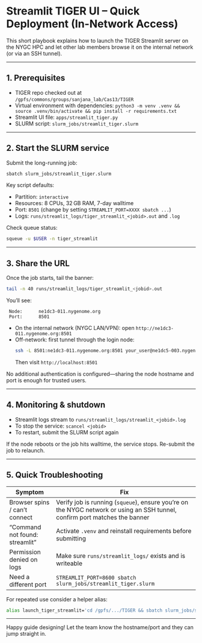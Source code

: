 # Streamlit TIGER UI – Quick Deployment (In-Network Access)

This short playbook explains how to launch the TIGER Streamlit server on the NYGC HPC and let other lab members browse it on the internal network (or via an SSH tunnel).

---

## 1. Prerequisites

- TIGER repo checked out at `/gpfs/commons/groups/sanjana_lab/Cas13/TIGER`
- Virtual environment with dependencies: `python3 -m venv .venv && source .venv/bin/activate && pip install -r requirements.txt`
- Streamlit UI file: `apps/streamlit_tiger.py`
- SLURM script: `slurm_jobs/streamlit_tiger.slurm`

---

## 2. Start the SLURM service

Submit the long-running job:

```bash
sbatch slurm_jobs/streamlit_tiger.slurm
```

Key script defaults:
- Partition: `interactive`
- Resources: 8 CPUs, 32 GB RAM, 7-day walltime
- Port: `8501` (change by setting `STREAMLIT_PORT=XXXX sbatch ...`)
- Logs: `runs/streamlit_logs/tiger_streamlit_<jobid>.out` and `.log`

Check queue status:

```bash
squeue -u $USER -n tiger_streamlit
```

---

## 3. Share the URL

Once the job starts, tail the banner:

```bash
tail -n 40 runs/streamlit_logs/tiger_streamlit_<jobid>.out
```

You’ll see:

```
 Node:      ne1dc3-011.nygenome.org
 Port:      8501
```

- On the internal network (NYGC LAN/VPN): open `http://ne1dc3-011.nygenome.org:8501`
- Off-network: first tunnel through the login node:
  ```bash
  ssh -L 8501:ne1dc3-011.nygenome.org:8501 your_user@ne1dc5-003.nygenome.org
  ```
  Then visit `http://localhost:8501`

No additional authentication is configured—sharing the node hostname and port is enough for trusted users.

---

## 4. Monitoring & shutdown

- Streamlit logs stream to `runs/streamlit_logs/streamlit_<jobid>.log`
- To stop the service: `scancel <jobid>`
- To restart, submit the SLURM script again

If the node reboots or the job hits walltime, the service stops. Re-submit the job to relaunch.

---

## 5. Quick Troubleshooting

| Symptom | Fix |
|---------|-----|
| Browser spins / can’t connect | Verify job is running (`squeue`), ensure you’re on the NYGC network or using an SSH tunnel, confirm port matches the banner |
| “Command not found: streamlit” | Activate `.venv` and reinstall requirements before submitting |
| Permission denied on logs | Make sure `runs/streamlit_logs/` exists and is writeable |
| Need a different port | `STREAMLIT_PORT=8600 sbatch slurm_jobs/streamlit_tiger.slurm` |

For repeated use consider a helper alias:

```bash
alias launch_tiger_streamlit='cd /gpfs/.../TIGER && sbatch slurm_jobs/streamlit_tiger.slurm'
```

---

Happy guide designing! Let the team know the hostname/port and they can jump straight in.
